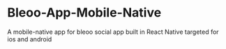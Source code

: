 # Bleoo-App-Mobile-Native
A mobile-native app for bleoo social app built in React Native targeted for ios and android 
